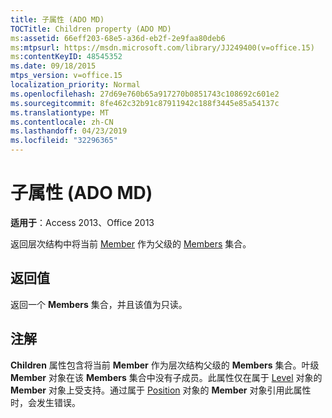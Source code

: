 ```yaml
---
title: 子属性 (ADO MD)
TOCTitle: Children property (ADO MD)
ms:assetid: 66eff203-68e5-a36d-eb2f-2e9faa80deb6
ms:mtpsurl: https://msdn.microsoft.com/library/JJ249400(v=office.15)
ms:contentKeyID: 48545352
ms.date: 09/18/2015
mtps_version: v=office.15
localization_priority: Normal
ms.openlocfilehash: 27d69e760b65a917270b0851743c108692c601e2
ms.sourcegitcommit: 8fe462c32b91c87911942c188f3445e85a54137c
ms.translationtype: MT
ms.contentlocale: zh-CN
ms.lasthandoff: 04/23/2019
ms.locfileid: "32296365"
---
```

# <a name="children-property-ado-md"></a>子属性 (ADO MD)


**适用于**：Access 2013、Office 2013

返回层次结构中将当前 [Member](members-collection-ado-md.md) 作为父级的 [Members](member-object-ado-md.md) 集合。

## <a name="return-values"></a>返回值

返回一个 **Members** 集合，并且该值为只读。

## <a name="remarks"></a>注解

**Children** 属性包含将当前 **Member** 作为层次结构父级的 **Members** 集合。叶级 **Member** 对象在该 **Members** 集合中没有子成员。此属性仅在属于 [Level](level-object-ado-md.md) 对象的 **Member** 对象上受支持。通过属于 [Position](position-object-ado-md.md) 对象的 **Member** 对象引用此属性时，会发生错误。

